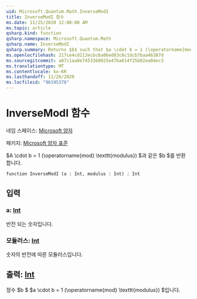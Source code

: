 ```yaml
---
uid: Microsoft.Quantum.Math.InverseModI
title: InverseModI 함수
ms.date: 11/25/2020 12:00:00 AM
ms.topic: article
qsharp.kind: function
qsharp.namespace: Microsoft.Quantum.Math
qsharp.name: InverseModI
qsharp.summary: Returns $b$ such that $a \cdot b = 1 (\operatorname{mod} \texttt{modulus})$.
ms.openlocfilehash: 217ce4cd113ecbc6a06ed83c6c1dcb7baa46387d
ms.sourcegitcommit: a87c1aa8e7453360025e47ba614f25b02ea84ec3
ms.translationtype: MT
ms.contentlocale: ko-KR
ms.lasthandoff: 11/26/2020
ms.locfileid: "96195378"
---
```

# <a name="inversemodi-function"></a>InverseModI 함수

네임 스페이스: [Microsoft 양자](xref:Microsoft.Quantum.Math)

패키지: [Microsoft 양자 표준](https://nuget.org/packages/Microsoft.Quantum.Standard)


$A \cdot b = 1 (\operatorname{mod} \texttt{modulus}) $과 같은 $b $를 반환 합니다.

```qsharp
function InverseModI (a : Int, modulus : Int) : Int
```


## <a name="input"></a>입력

### <a name="a--int"></a>a: [Int](xref:microsoft.quantum.lang-ref.int)

반전 되는 숫자입니다.


### <a name="modulus--int"></a>모듈러스: [Int](xref:microsoft.quantum.lang-ref.int)

숫자의 반전에 따른 모듈러스입니다.



## <a name="output--int"></a>출력: [Int](xref:microsoft.quantum.lang-ref.int)

정수 $b $ $a \cdot b = 1 (\operatorname{mod} \texttt{modulus}) $입니다.